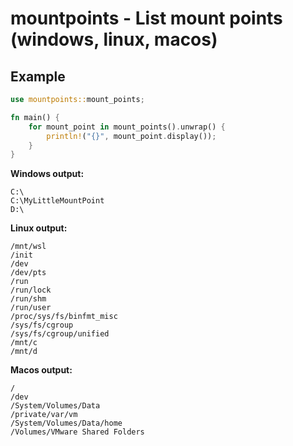 # mountpoints - List mount points (windows, linux, macos)

## Example

```rust
use mountpoints::mount_points;

fn main() {
    for mount_point in mount_points().unwrap() {
        println!("{}", mount_point.display());
    }
}
```

**Windows output:**

```
C:\
C:\MyLittleMountPoint
D:\
```

**Linux output:**

```
/mnt/wsl
/init
/dev
/dev/pts
/run
/run/lock
/run/shm
/run/user
/proc/sys/fs/binfmt_misc
/sys/fs/cgroup
/sys/fs/cgroup/unified
/mnt/c
/mnt/d
```

**Macos output:**

```
/
/dev
/System/Volumes/Data
/private/var/vm
/System/Volumes/Data/home
/Volumes/VMware Shared Folders
```
